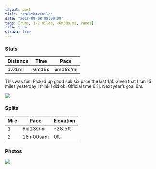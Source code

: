 ```yaml
---
layout: post
title: "#NB5thAveMile"
date: "2019-09-08 08:00:09"
tags: [runs, 1-2 miles, <6m30s/mi, races]
race: true
strava: true
---
```


### Stats

| Distance | Time | Pace |
|----------|------|------|
|1.01mi|6m16s|6m18s/mi|

This was fun! Picked up good sub six pace the last 1/4. Given that I ran 15 miles yesterday I think I did ok. Official time 6:11. Next year’s goal 6m.

<img src='https://maps.googleapis.com/maps/api/staticmap?maptype=roadmap&path=enc:mi{wFz|lbMRJHNNNl@RPP\n@RP^h@r@l@r@\h@PNLPBTR\Jl@XX\HFDFlAn@~AhAl@XRXLDRRDBL?DFJDBFJHLTt@r@PBDD^Lt@l@z@\V@VD@CH@@ICNFd@NV`@h@LBJFLB|BpAhBj@d@b@RFLHRDNLXZVz@JJd@NFHl@LLDXV\RXd@PDLTTRx@X^VTJZZPJPFLB~@bAN?NFl@HNHRTFP^b@ZLLL|@XjAfAPDd@VRZ&key=AIzaSyC1MId7bFpkLXNAaYhBSTb8jLyiSqzbDtM&size=800x800&markers=color:yellow|label:S|40.77735,-73.96318&markers=color:green|label:F|40.76463999999995,-73.97265'>

### Splits

| Mile | Pace | Elevation |
|------|------|-----------|
|1|6m13s/mi|-28.5ft|
|2|18m00s/mi|0ft|

### Photos
<img src='https://dgtzuqphqg23d.cloudfront.net/rEjtTLA7i7atwEhuCn2vlu8gdzd7HlR-8hODQdOIuvo-768x576.jpg'>
